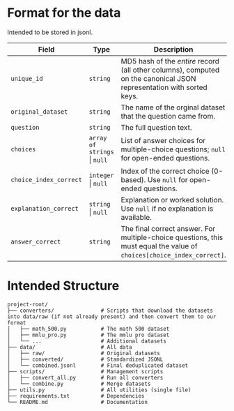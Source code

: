 # Format for the data

Intended to be stored in jsonl.

| Field                  | Type                         | Description                                                                                                            |
| ---------------------- | ---------------------------- | ---------------------------------------------------------------------------------------------------------------------- |
| `unique_id`            | `string`                     | MD5 hash of the *entire* record (all other columns), computed on the canonical JSON representation with sorted keys.   |
| `original_dataset`     | `string`                     | The name of the orginal dataset that the question came from.                                                           |
| `question`             | `string`                     | The full question text.                                                                                                |
| `choices`              | `array of strings` \| `null` | List of answer choices for multiple-choice questions; `null` for open-ended questions.                                 |
| `choice_index_correct` | `integer` \| `null`          | Index of the correct choice (0-based). Use `null` for open-ended questions.                                            |
| `explanation_correct`  | `string` \| `null`           | Explanation or worked solution. Use `null` if no explanation is available.                                             |
| `answer_correct`       | `string`                     | The final correct answer. For multiple-choice questions, this must equal the value of `choices[choice_index_correct]`. |

# Intended Structure

```
project-root/
├── converters/               # Scripts that download the datasets into data/raw (if not already present) and then convert them to our format
│   ├── math_500.py           # The math 500 dataset
│   ├── mmlu_pro.py           # The mmlu pro dataset 
│   └── ...                   # Additional datasets
├── data/                     # All data
│   ├── raw/                  # Original datasets
│   ├── converted/            # Standardized JSONL
│   └── combined.jsonl        # Final deduplicated dataset
├── scripts/                  # Management scripts
│   ├── convert_all.py        # Run all converters
│   └── combine.py            # Merge datasets
├── utils.py                  # All utilities (single file)
├── requirements.txt          # Dependencies
└── README.md                 # Documentation
```